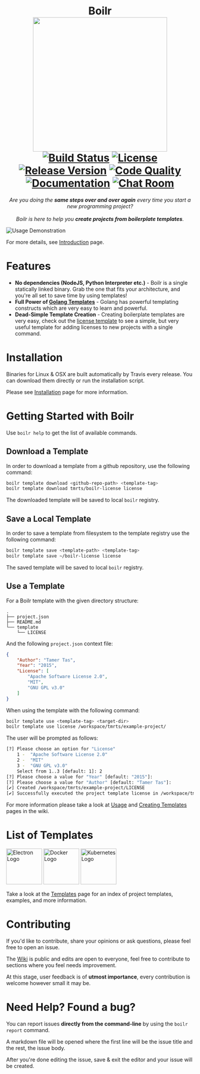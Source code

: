 <h1 align=center>
Boilr
<br>
<img src="/logo.png" height="360">
<br>
<a href="http://travis-ci.org/tmrts/boilr"><img alt="Build Status" src="https://img.shields.io/travis/tmrts/boilr.svg?style=flat-square" /></a>
<a href="https://github.com/tmrts/boilr/blob/master/LICENSE" ><img alt="License" src="https://img.shields.io/badge/license-Apache%20License%202.0-E91E63.svg?style=flat-square"/></a>
<a href="https://github.com/tmrts/boilr/releases" ><img alt="Release Version" src="https://img.shields.io/badge/release-v0.2.0-blue.svg?style=flat-square"/></a>
<a href="http://goreportcard.com/report/tmrts/boilr" ><img alt="Code Quality" src="https://img.shields.io/badge/report%20card-A%2B-F44336.svg?style=flat-square"/></a>
<a href="https://godoc.org/github.com/tmrts/boilr" ><img alt="Documentation" src="https://img.shields.io/badge/godoc-reference-5272B4.svg?style=flat-square"/></a>
<a href="https://gitter.im/tmrts/boilr" ><img alt="Chat Room" src="https://img.shields.io/badge/chat-on%20gitter-00BCD4.svg?style=flat-square"/></a>
</h1>

<p align=center>
<em>Are you doing the <b>same steps over and over again</b> every time you start a new programming project?</em>
<br><br>
<em>Boilr is here to help you <b>create projects from boilerplate templates</b>.</em>
</p>

![Usage Demonstration](usage.gif)

For more details, see [Introduction](https://github.com/tmrts/boilr/wiki/Introduction) page.

# Features
* **No dependencies (NodeJS, Python Interpreter etc.)** - Boilr is a single statically linked binary.
Grab the one that fits your architecture, and you're all set to save time by using templates!
* **Full Power of [Golang Templates](https://golang.org/pkg/text/template/)** - Golang has powerful templating
constructs which are very easy to learn and powerful.
* **Dead-Simple Template Creation** - Creating boilerplate templates are very easy, check out 
the [license template](https://github.com/tmrts/boilr-license) to see a simple, but very useful template for
adding licenses to new projects with a single command.

# Installation
Binaries for Linux & OSX are built automatically by Travis every release.
You can download them directly or run the installation script. 

Please see [Installation](https://github.com/tmrts/boilr/wiki/Installation) page for more information.

# Getting Started with Boilr
Use `boilr help` to get the list of available commands.

## Download a Template
In order to download a template from a github repository, use the following command:

```bash 
boilr template download <github-repo-path> <template-tag>
boilr template download tmrts/boilr-license license
``` 

The downloaded template will be saved to local `boilr` registry.

## Save a Local Template
In order to save a template from filesystem to the template registry use the following command:

```bash 
boilr template save <template-path> <template-tag>
boilr template save ~/boilr-license license
``` 

The saved template will be saved to local `boilr` registry.

## Use a Template
For a Boilr template with the given directory structure:

```tree
.
├── project.json
├── README.md
└── template
    └── LICENSE
```

And the following `project.json` context file:

```json
{
    "Author": "Tamer Tas",
    "Year": "2015",
    "License": [
        "Apache Software License 2.0",
        "MIT",
        "GNU GPL v3.0"
    ]
}
```

When using the template with the following command:

```bash 
boilr template use <template-tag> <target-dir>
boilr template use license /workspace/tmrts/example-project/
```

The user will be prompted as follows:

```bash
[?] Please choose an option for "License"
    1 -  "Apache Software License 2.0"
    2 -  "MIT"
    3 -  "GNU GPL v3.0"
    Select from 1..3 [default: 1]: 2
[?] Please choose a value for "Year" [default: "2015"]:
[?] Please choose a value for "Author" [default: "Tamer Tas"]:
[✔] Created /workspace/tmrts/example-project/LICENSE
[✔] Successfully executed the project template license in /workspace/tmrts/example-project
```

For more information please take a look at [Usage](https://github.com/tmrts/boilr/wiki/Usage) and [Creating Templates](https://github.com/tmrts/boilr/wiki/Creating-Templates) pages in the wiki.

# List of Templates

<img alt="Electron Logo" height=96 width=96
src="https://cdn.rawgit.com/tmrts/boilr/master/assets/template-logos/electron.svg" />
<img alt="Docker Logo" height=96 width=96
src="https://cdn.rawgit.com/tmrts/boilr/master/assets/template-logos/docker.svg" />
<img alt="Kubernetes Logo" height=96 width=96
src="https://cdn.rawgit.com/tmrts/boilr/master/assets/template-logos/kubernetes.svg" />

Take a look at the [Templates](https://github.com/tmrts/boilr/wiki/Templates) page for an index of project templates, examples, and more information.

# Contributing
If you'd like to contribute, share your opinions or ask questions, please feel free to open an issue.

The [Wiki](https://github.com/tmrts/boilr/wiki) is public and edits are open to everyone, feel free to contribute to sections where you feel needs improvement.

At this stage, user feedback is of **utmost importance**, every contribution is welcome however small it may be.

# Need Help? Found a bug?
You can report issues **directly from the command-line** by using the `boilr report` command.

A markdown file will be opened where the first line will be the issue title and
the rest, the issue body.

After you're done editing the issue, save & exit the editor and your issue will be created.
